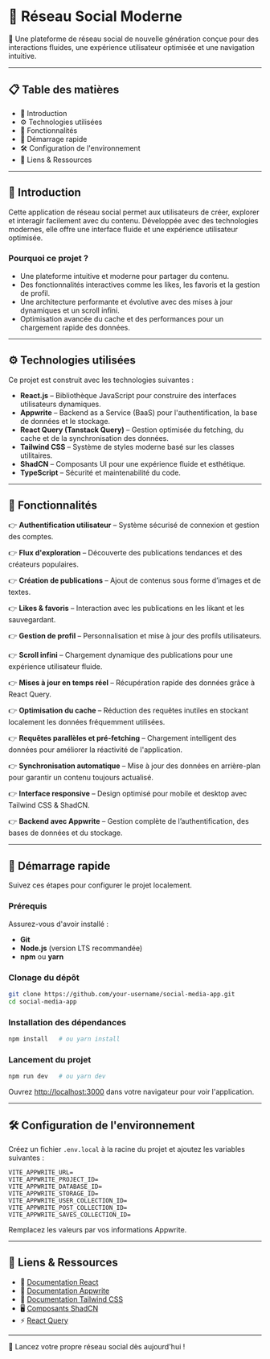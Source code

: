 # 📱 Réseau Social Moderne

🚀 Une plateforme de réseau social de nouvelle génération conçue pour des interactions fluides, une expérience utilisateur optimisée et une navigation intuitive.

---

## 📋 Table des matières

- 🤖 Introduction
- ⚙️ Technologies utilisées
- 🔋 Fonctionnalités
- 🤸 Démarrage rapide
- 🛠️ Configuration de l'environnement
- 🔗 Liens & Ressources

---

## 🤖 Introduction

Cette application de réseau social permet aux utilisateurs de créer, explorer et interagir facilement avec du contenu. Développée avec des technologies modernes, elle offre une interface fluide et une expérience utilisateur optimisée.

### Pourquoi ce projet ?

- Une plateforme intuitive et moderne pour partager du contenu.
- Des fonctionnalités interactives comme les likes, les favoris et la gestion de profil.
- Une architecture performante et évolutive avec des mises à jour dynamiques et un scroll infini.
- Optimisation avancée du cache et des performances pour un chargement rapide des données.

---

## ⚙️ Technologies utilisées

Ce projet est construit avec les technologies suivantes :

- **React.js** – Bibliothèque JavaScript pour construire des interfaces utilisateurs dynamiques.
- **Appwrite** – Backend as a Service (BaaS) pour l'authentification, la base de données et le stockage.
- **React Query (Tanstack Query)** – Gestion optimisée du fetching, du cache et de la synchronisation des données.
- **Tailwind CSS** – Système de styles moderne basé sur les classes utilitaires.
- **ShadCN** – Composants UI pour une expérience fluide et esthétique.
- **TypeScript** – Sécurité et maintenabilité du code.

---

## 🔋 Fonctionnalités

👉 **Authentification utilisateur** – Système sécurisé de connexion et gestion des comptes.

👉 **Flux d'exploration** – Découverte des publications tendances et des créateurs populaires.

👉 **Création de publications** – Ajout de contenus sous forme d’images et de textes.

👉 **Likes & favoris** – Interaction avec les publications en les likant et les sauvegardant.

👉 **Gestion de profil** – Personnalisation et mise à jour des profils utilisateurs.

👉 **Scroll infini** – Chargement dynamique des publications pour une expérience utilisateur fluide.

👉 **Mises à jour en temps réel** – Récupération rapide des données grâce à React Query.

👉 **Optimisation du cache** – Réduction des requêtes inutiles en stockant localement les données fréquemment utilisées.

👉 **Requêtes parallèles et pré-fetching** – Chargement intelligent des données pour améliorer la réactivité de l'application.

👉 **Synchronisation automatique** – Mise à jour des données en arrière-plan pour garantir un contenu toujours actualisé.

👉 **Interface responsive** – Design optimisé pour mobile et desktop avec Tailwind CSS & ShadCN.

👉 **Backend avec Appwrite** – Gestion complète de l’authentification, des bases de données et du stockage.

---

## 🤸 Démarrage rapide

Suivez ces étapes pour configurer le projet localement.

### Prérequis

Assurez-vous d'avoir installé :

- **Git**
- **Node.js** (version LTS recommandée)
- **npm** ou **yarn**

### Clonage du dépôt

```bash
git clone https://github.com/your-username/social-media-app.git
cd social-media-app
```

### Installation des dépendances

```bash
npm install   # ou yarn install
```

### Lancement du projet

```bash
npm run dev   # ou yarn dev
```

Ouvrez [http://localhost:3000](http://localhost:3000) dans votre navigateur pour voir l'application.

---

## 🛠️ Configuration de l'environnement

Créez un fichier `.env.local` à la racine du projet et ajoutez les variables suivantes :

```env
VITE_APPWRITE_URL=
VITE_APPWRITE_PROJECT_ID=
VITE_APPWRITE_DATABASE_ID=
VITE_APPWRITE_STORAGE_ID=
VITE_APPWRITE_USER_COLLECTION_ID=
VITE_APPWRITE_POST_COLLECTION_ID=
VITE_APPWRITE_SAVES_COLLECTION_ID=
```

Remplacez les valeurs par vos informations Appwrite.

---

## 🔗 Liens & Ressources

- 📖 [Documentation React](https://react.dev/)
- 🔧 [Documentation Appwrite](https://appwrite.io/docs)
- 🎨 [Documentation Tailwind CSS](https://tailwindcss.com/docs)
- 🖥️ [Composants ShadCN](https://ui.shadcn.com/)
- ⚡ [React Query](https://tanstack.com/query/latest/docs/react/overview)

---

🚀 Lancez votre propre réseau social dès aujourd'hui !
